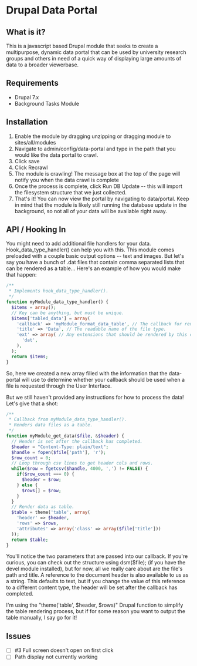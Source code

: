 Drupal Data Portal
===============

What is it?
--------------

This is a javascript based Drupal module that seeks to create
a multipurpose, dynamic data portal that can be used by
university research groups and others in need of a quick way
of displaying large amounts of data to a broader viewerbase.

Requirements
-------------------
* Drupal 7.x
* Background Tasks Module

Installation
---------------
1. Enable the module by dragging unzipping or dragging module to sites/all/modules
2. Navigate to admin/config/data-portal and type in the path that you would like the data portal to crawl.
3. Click save
4. Click Recrawl
5. The module is crawling! The message box at the top of the page will notify you when the data crawl is complete
6. Once the process is complete, click Run DB Update -- this will import the filesystem structure that we just collected.
7. That's it! You can now view the portal by navigating to data/portal. Keep in mind that the module is likely still running the database update in the background, so not all of your data will be available right away.

API / Hooking In
---------------
You might need to add additional file handlers for your data. Hook_data_type_handler() can help you with this. This module comes preloaded with a couple basic output options -- text and images. But let's say you have a bunch of .dat files that contain comma separated lists that can be rendered as a table... Here's an example of how you would make that happen:

```php
/**
 * Implements hook_data_type_handler().
 */
function myModule_data_type_handler() {
  $items = array();
  // Key can be anything, but must be unique.
  $items['tabled_data'] = array(
    'callback' => 'myModule_format_data_table', // The callback for rendering data.
    'title' => 'Data', // The readable name of the file type.
    'ext' => array( // Any extensions that should be rendered by this callback.
      'dat',
    ),
  );
  return $items;
}
```
So, here we created a new array filled with the information that the data-portal will use to determine whether your callback should be used when a file is requested through the User Interface.

But we still haven't provided any instructions for how to process the data! Let's give that a shot:

```php
/**
 * Callback from myModule_data_type_handler().
 * Renders data files as a table.
 */
function myModule_get_data($file, &$header) {
  // Header is set after the callback has completed.
  $header = "Content-Type: plain/text";
  $handle = fopen($file['path'], 'r');
  $row_count = 0;
  // Loop through csv lines to get header cols and rows.
  while($row = fgetcsv($handle, 4000, ',') != FALSE) {
    if($row_count === 0) {
      $header = $row;
    } else {
      $rows[] = $row;
    }
  }
  // Render data as table.
  $table = theme('table', array(
    'header' => $header,
    'rows' => $rows,
    'attributes' => array('class' => array($file['title']))
  ));
  return $table;
}
```

You'll notice the two parameters that are passed into our callback. If you're curious, you can check out the structure using dsm($file); (if you have the devel module installed), but for now, all we really care about are the file's path and title. A reference to the document header is also available to us as a string. This defaults to text, but if you change the value of this reference to a different content type, the header will be set after the callback has completed.

I'm using the "theme('table', $header, $rows)" Drupal function to simplify the table rendering process, but if for some reason you want to output the table manually, I say go for it!

Issues
---------
* [ ] #3 Full screen doesn't open on first click
* [ ] Path display not currently working
